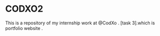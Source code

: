 # CODXO2
This is a repository of my internship work at @CodXo . [task 3].which is portfolio website .
